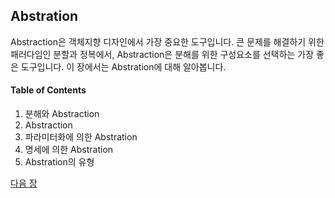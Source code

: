 ## Abstration
Abstraction은 객체지향 디자인에서 가장 중요한 도구입니다. 큰 문제를 해결하기 위한 패러다임인 분할과 정복에서, Abstraction은 분해를 위한 구성요소를 선택하는 가장 좋은 도구입니다. 이 장에서는 Abstration에 대해 알아봅니다.

#### Table of Contents
1. 분해와 Abstraction
2. Abstraction
3. 파라미터화에 의한 Abstration
4. 명세에 의한 Abstration
5. Abstration의 유형

<a href="./02_Decomposition과_Abstraction.md">다음 장</a>